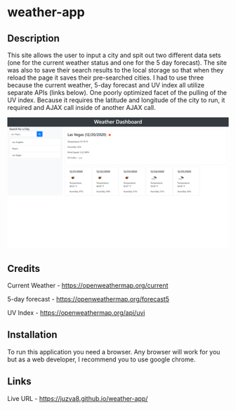 # weather-app


## Description 

This site allows the user to input a city and spit out two different data sets (one for the current weather status and one for the 5 day forecast). The site was also to save their search results to the local storage so that when they reload the page it saves their pre-searched cities. I had to use three because the current weather, 5-day forecast and UV index all utilize separate APIs (links below). One poorly optimized facet of the pulling of the UV index. Because it requires the latitude and longitude of the city to run, it required and AJAX call inside of another AJAX call.


![Screenshot](/assets/img/Screenshot.png)



## Credits

Current Weather - https://openweathermap.org/current

5-day forecast - https://openweathermap.org/forecast5

UV Index - https://openweathermap.org/api/uvi

## Installation

To run this application you need a browser.
Any browser will work for you but as a web developer, I recommend you to use google chrome.

## Links 

Live URL - https://juzva8.github.io/weather-app/

